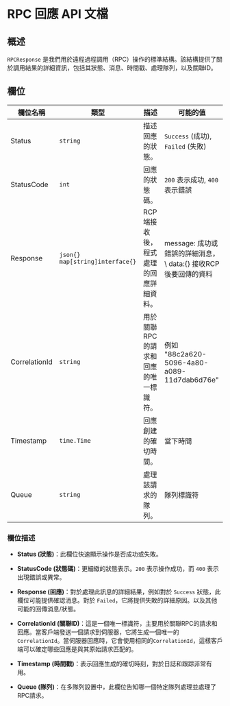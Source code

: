 # RPC 回應 API 文檔

## 概述

`RPCResponse` 是我們用於遠程過程調用（RPC）操作的標準結構。該結構提供了關於調用結果的詳細資訊，包括其狀態、消息、時間戳、處理隊列，以及關聯ID。

## 欄位

| 欄位名稱      | 類型         | 描述                                      | 可能的值                                  |
|---------------|-------------|------------------------------------------|------------------------------------------|
| Status        | `string`    | 描述回應的狀態。                          | `Success` (成功), `Failed` (失敗)         |
| StatusCode    | `int`       | 回應的狀態碼。                            | `200` 表示成功, `400` 表示錯誤           |
| Response       | `json{}  map[string]interface{}`    | RCP端接收後，程式處理的回應詳細資料。                       | message: 成功或錯誤的詳細消息，\ data:{} 接收RCP後要回傳的資料   |
| CorrelationId | `string`    | 用於關聯RPC的請求和回應的唯一標識符。        | 例如 "88c2a620-5096-4a80-a089-11d7dab6d76e" |
| Timestamp     | `time.Time` | 回應創建的確切時間。                       | 當下時間                                 |
| Queue         | `string`    | 處理該請求的隊列。                         | 隊列標識符                                |


### 欄位描述

- **Status (狀態)**：此欄位快速顯示操作是否成功或失敗。
  
- **StatusCode (狀態碼)**：更細緻的狀態表示。`200` 表示操作成功，而 `400` 表示出現錯誤或異常。
  
- **Response (回應)**：對於處理此訊息的詳細結果，例如對於 `Success` 狀態，此欄位可能提供確認消息。對於 `Failed`，它將提供失敗的詳細原因。以及其他可能的回傳消息/狀態。

- **CorrelationId (關聯ID)**：這是一個唯一標識符，主要用於關聯RPC的請求和回應。當客戶端發送一個請求到伺服器，它將生成一個唯一的`CorrelationId`。當伺服器回應時，它會使用相同的`CorrelationId`，這樣客戶端可以確定哪些回應是與其原始請求匹配的。

- **Timestamp (時間戳)**：表示回應生成的確切時刻，對於日誌和跟踪非常有用。

- **Queue (隊列)**：在多隊列設置中，此欄位告知哪一個特定隊列處理並處理了RPC請求。

